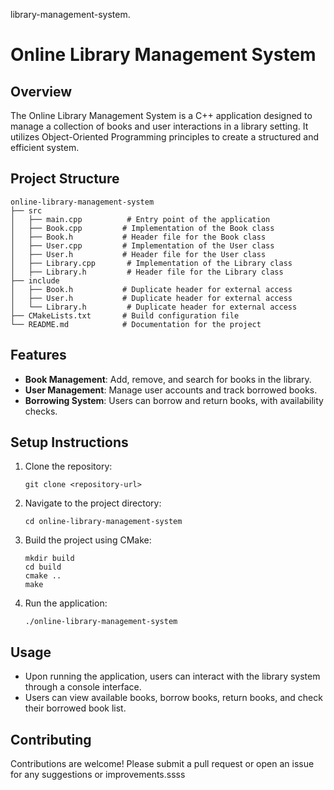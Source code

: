 library-management-system.
# Online Library Management System

## Overview
The Online Library Management System is a C++ application designed to manage a collection of books and user interactions in a library setting. It utilizes Object-Oriented Programming principles to create a structured and efficient system.

## Project Structure
```
online-library-management-system
├── src
│   ├── main.cpp          # Entry point of the application
│   ├── Book.cpp         # Implementation of the Book class
│   ├── Book.h           # Header file for the Book class
│   ├── User.cpp         # Implementation of the User class
│   ├── User.h           # Header file for the User class
│   ├── Library.cpp       # Implementation of the Library class
│   ├── Library.h         # Header file for the Library class
├── include
│   ├── Book.h           # Duplicate header for external access
│   ├── User.h           # Duplicate header for external access
│   └── Library.h         # Duplicate header for external access
├── CMakeLists.txt       # Build configuration file
└── README.md            # Documentation for the project
```

## Features
- **Book Management**: Add, remove, and search for books in the library.
- **User Management**: Manage user accounts and track borrowed books.
- **Borrowing System**: Users can borrow and return books, with availability checks.

## Setup Instructions
1. Clone the repository:
   ```
   git clone <repository-url>
   ```
2. Navigate to the project directory:
   ```
   cd online-library-management-system
   ```
3. Build the project using CMake:
   ```
   mkdir build
   cd build
   cmake ..
   make
   ```
4. Run the application:
   ```
   ./online-library-management-system
   ```

## Usage
- Upon running the application, users can interact with the library system through a console interface.
- Users can view available books, borrow books, return books, and check their borrowed book list.

## Contributing
Contributions are welcome! Please submit a pull request or open an issue for any suggestions or improvements.ssss
